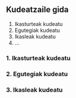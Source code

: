 ## Kudeatzaile gida

1) Ikasturteak kudeatu
2) Egutegiak kudeatu
3) Ikasleak kudeatu
4) ...


### 1. Ikasturteak kudeatu

### 2. Egutegiak kudeatu

### 3. Ikasleak kudeatu